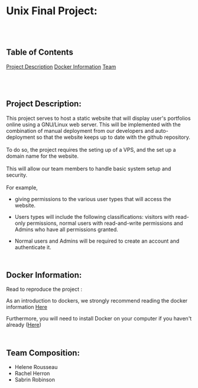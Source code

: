 # Unix Final Project:
<br><br>

## Table of Contents

[Project Description](#projectDescription)
[Docker Information](#dockerInfo)
[Team](#team)

## <br><br><a id="projectDescription">Project Description:</a>
This project serves to host a static website that will display user's  portfolios online using a GNU/Linux web server. This will be implemented with the combination of manual deployment from our developers and auto-deployment so that the website keeps up to date with the github repository. <br><br>
To do so, the project requires the seting up of a VPS, and the set up a domain name for the website. <br><br>
This will allow our team members to handle basic system setup and security.<br><br>
For example, 
- giving permissions to the various user types that will access the website.

- Users types will include the following classifications: visitors with read-only permissions, normal users with read-and-write permissions and Admins who have all permissions granted. 

- Normal users and Admins will be required to create an account and authenticate it. 

## <br><a id="dockerInfo">Docker Information:</a>
Read to reproduce the project :

As an introduction to dockers, we strongly recommend reading the docker information <a href="https://docs.docker.com/get-started/docker-overview/">Here</a>

Furthermore, you will need to install Docker on your computer if you haven't already (<a href="https://www.docker.com/get-started/">Here</a>)


## <br><a id="team">Team Composition:</a>
 - Helene Rousseau
 - Rachel Herron
 - Sabrin Robinson